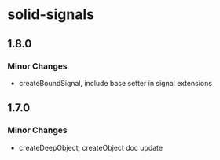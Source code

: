# solid-signals

## 1.8.0

### Minor Changes

- createBoundSignal, include base setter in signal extensions

## 1.7.0

### Minor Changes

- createDeepObject, createObject doc update
